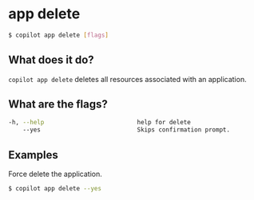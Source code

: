 # app delete
```bash
$ copilot app delete [flags]
```

## What does it do?

`copilot app delete` deletes all resources associated with an application.

## What are the flags?

```bash
-h, --help                          help for delete
    --yes                           Skips confirmation prompt.
```

## Examples
Force delete the application.
```bash
$ copilot app delete --yes 
```